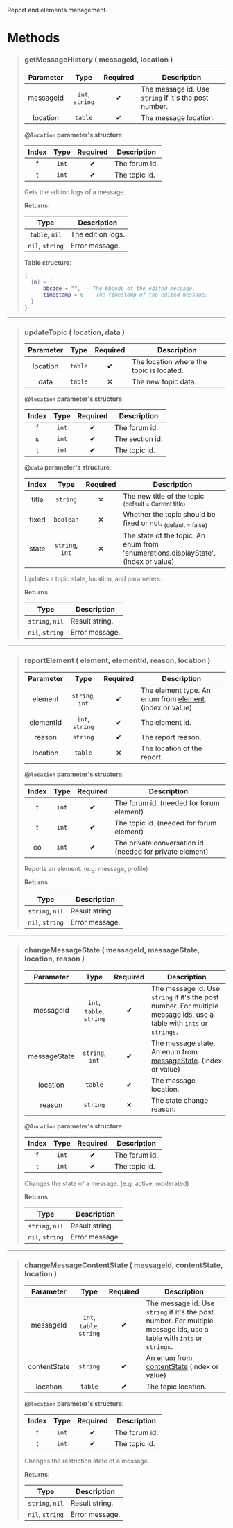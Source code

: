 Report and elements management.
# Methods
>### getMessageHistory ( messageId, location )
>| Parameter | Type | Required | Description |
>| :-: | :-: | :-: | - |
>| messageId | `int`, `string` | ✔ | The message id. Use `string` if it's the post number. |
>| location | `table` | ✔ | The message location. |
>
>**@`location` parameter's structure**:
>
>| Index | Type | Required | Description |
>| :-: | :-: | :-: | - |
>| 	f | `int` | ✔ | The forum id. |
>| 	t | `int` | ✔ | The topic id. |
>
>Gets the edition logs of a message.
>
>**Returns**:
>
>| Type | Description |
>| :-: | - |
>| `table`, `nil` | The edition logs. |
>| `nil`, `string` | Error message. |
>
>**Table structure**:
>```Lua
>{
>	[n] = {
>		bbcode = "", -- The bbcode of the edited message.
>		timestamp = 0 -- The timestamp of the edited message.
>	}
>}
>```
---
>### updateTopic ( location, data )
>| Parameter | Type | Required | Description |
>| :-: | :-: | :-: | - |
>| location | `table` | ✔ | The location where the topic is located. |
>| data | `table` | ✕ | The new topic data. |
>
>**@`location` parameter's structure**:
>
>| Index | Type | Required | Description |
>| :-: | :-: | :-: | - |
>| 	f | `int` | ✔ | The forum id. |
>| 	s | `int` | ✔ | The section id. |
>| 	t | `int` | ✔ | The topic id. |
>
>**@`data` parameter's structure**:
>
>| Index | Type | Required | Description |
>| :-: | :-: | :-: | - |
>| 	title | `string` | ✕ | The new title of the topic. <sub>(default = Current title)</sub> |
>| 	fixed | `boolean` | ✕ | Whether the topic should be fixed or not. <sub>(default = false)</sub> |
>| 	state | `string`, `int` | ✕ | The state of the topic. An enum from 'enumerations.displayState'. (index or value) |
>
>Updates a topic state, location, and parameters.
>
>**Returns**:
>
>| Type | Description |
>| :-: | - |
>| `string`, `nil` | Result string. |
>| `nil`, `string` | Error message. |
>
---
>### reportElement ( element, elementId, reason, location )
>| Parameter | Type | Required | Description |
>| :-: | :-: | :-: | - |
>| element | `string`, `int` | ✔ | The element type. An enum from [element](Enumerations.md#element-int). (index or value) |
>| elementId | `int`, `string` | ✔ | The element id. |
>| reason | `string` | ✔ | The report reason. |
>| location | `table` | ✕ | The location of the report. |
>
>**@`location` parameter's structure**:
>
>| Index | Type | Required | Description |
>| :-: | :-: | :-: | - |
>| 	f | `int` | ✔ | The forum id. (needed for forum element) |
>| 	t | `int` | ✔ | The topic id. (needed for forum element) |
>| 	co | `int` | ✔ | The private conversation id. (needed for private element) |
>
>Reports an element. (e.g: message, profile)
>
>**Returns**:
>
>| Type | Description |
>| :-: | - |
>| `string`, `nil` | Result string. |
>| `nil`, `string` | Error message. |
>
---
>### changeMessageState ( messageId, messageState, location, reason )
>| Parameter | Type | Required | Description |
>| :-: | :-: | :-: | - |
>| messageId | `int`, `table`, `string` | ✔ | The message id. Use `string` if it's the post number. For multiple message ids, use a table with `ints` or `strings`. |
>| messageState | `string`, `int` | ✔ | The message state. An enum from [messageState](Enumerations.md#messagestate-int). (index or value) |
>| location | `table` | ✔ | The message location. |
>| reason | `string` | ✕ | The state change reason. |
>
>**@`location` parameter's structure**:
>
>| Index | Type | Required | Description |
>| :-: | :-: | :-: | - |
>| 	f | `int` | ✔ | The forum id. |
>| 	t | `int` | ✔ | The topic id. |
>
>Changes the state of a message. (e.g: active, moderated)
>
>**Returns**:
>
>| Type | Description |
>| :-: | - |
>| `string`, `nil` | Result string. |
>| `nil`, `string` | Error message. |
>
---
>### changeMessageContentState ( messageId, contentState, location )
>| Parameter | Type | Required | Description |
>| :-: | :-: | :-: | - |
>| messageId | `int`, `table`, `string` | ✔ | The message id. Use `string` if it's the post number. For multiple message ids, use a table with `ints` or `strings`. |
>| contentState | `string` | ✔ | An enum from [contentState](Enumerations.md#contentstate-string) (index or value) |
>| location | `table` | ✔ | The topic location. |
>
>**@`location` parameter's structure**:
>
>| Index | Type | Required | Description |
>| :-: | :-: | :-: | - |
>| 	f | `int` | ✔ | The forum id. |
>| 	t | `int` | ✔ | The topic id. |
>
>Changes the restriction state of a message.
>
>**Returns**:
>
>| Type | Description |
>| :-: | - |
>| `string`, `nil` | Result string. |
>| `nil`, `string` | Error message. |
>